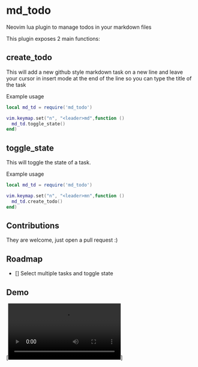 # md_todo
Neovim lua plugin to manage todos in your markdown files

This plugin exposes 2 main functions:

## create_todo
This will add a new github style markdown task on a new line and leave your cursor in insert mode
at the end of the line so you can type the title of the task

Example usage
```lua
local md_td = require('md_todo')

vim.keymap.set("n", "<leader>md",function ()
  md_td.toggle_state()
end)
```

## toggle_state
This will toggle the state of a task.

Example usage
```lua
local md_td = require('md_todo')

vim.keymap.set("n", "<leader>mn",function ()
  md_td.create_todo()
end)
```

## Contributions
They are welcome, just open a pull request :)

## Roadmap
- [] Select multiple tasks and toggle state

## Demo
[![Demo](./final.mp4)]
